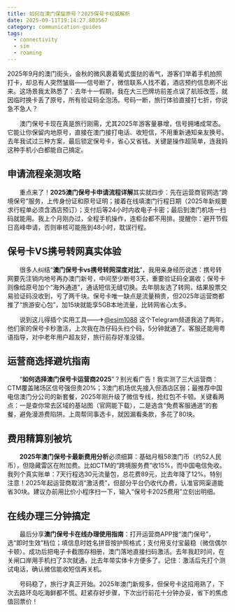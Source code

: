 ```yaml
---
title: 如何在澳门保留原号？2025保号卡权威解析
date: 2025-09-11T19:14:27.803567
category: communication-guides
tags:
  - connectivity
  - sim
  - roaming
---
```


2025年9月的澳门街头，金秋的微风裹着葡式蛋挞的香气，游客们举着手机拍照打卡，却总有人突然皱眉——信号断了，微信联系人找不着，酒店预约信息刷不出来。这场景我太熟悉了：去年十一假期，我在大三巴牌坊前差点误了航班改签，就因临时换卡丢了原号，所有验证码全泡汤。号码一断，旅行体验直接打七折，你说急不急人？

　　澳门保号卡现在真是旅行刚需，尤其2025年游客量暴增，信号拥堵成常态。它能让你保留内地原号，直接在澳门接打电话、收短信，不用重新通知亲友换号。去年我试过三种方案，最后锁定保号卡，省心又省钱。关键是操作超简单，连我妈这种手机小白都能自己搞定。

## 申请流程亲测攻略  
　　重点来了！**2025澳门保号卡申请流程详解**其实就四步：先在运营商官网选“跨境保号”服务，上传身份证和原号证明；接着在线填澳门行程日期（2025年新规要求行程单必须含酒店预订）；支付后等24小时内收电子卡密；最后到澳门机场一扫码就能用。我上个月刚办过，全程手机操作，连柜台都不用排。提醒你：避开节假日高峰申请，否则审核可能拖到48小时，耽误行程。

## 保号卡VS携号转网真实体验  
　　很多人纠结“**澳门保号卡vs携号转网深度对比**”，我用亲身经历说透：携号转网要先注销内地号再办澳门新号，中间至少断号3天，重要验证码全漏收；保号卡则像给原号加个“海外通道”，通话短信无缝切换。去年朋友选了转网，结果股票交易验证码没收到，亏了两千块。保号卡唯一缺点是流量稍贵，但2025年运营商都推了“旅游安心包”，加15块就能享5GB本地流量，比转网省心太多。

　　说到这儿得插个实用工具——✈[@esim1088](https://t.me/s/esim1088) 这个Telegram频道我追了两年，他们家的保号卡秒激活，上次我在氹仔码头扫个码，5分钟就通了。客服还能用粤语指导，对中老年用户超友好，旅行前存好准没错。

## 运营商选择避坑指南  
　　“**如何选择澳门保号卡运营商2025**”？别光看广告！我实测了三大运营商：CTM覆盖赌场区信号强但贵20%；3澳门机场优先接入但酒店区弱；最推荐中国电信澳门分公司的新套餐，2025年刚升级了微信专线，抢红包不卡顿。关键看两点：一是查你常去区域的基站图（官网能下载），二是选含“免费客服通道”的套餐，避免漫游费陷阱。上周帮同事选卡，就因漏看条款，多花了80块。

## 费用精算别被坑  
　　**2025年澳门保号卡最新费用分析**必须细算：基础月租58澳门币（约52人民币），但隐藏雷区在附加费。比如CTM的“跨境服务费”收15%，而中国电信免收。我列个真实账单：7天行程选30元流量包，总花费89元，比去年降了12%。特别注意！2025年起运营商取消“激活费”，但部分平台仍收代办费，认准官网渠道能省30块。建议办前用比价小程序扫一下，输入“保号卡2025费用”立刻出明细。

## 在线办理三分钟搞定  
　　最后分享**澳门保号卡在线办理使用指南**：打开运营商APP搜“澳门保号”，选“即时生效”档位；填信息时姓名拼音按护照格式；支付用支付宝最稳（微信偶尔卡顿）。成功后把电子卡截图存相册，澳门落地直接扫码激活。去年我赶时间，在关闸口岸用手机扫了3次就通，比去年带实体卡方便多了。记住：激活后先打个测试电话，确认微信能收短信再关机。

　　号码稳了，旅行才真正开始。2025年澳门新规多，但保号卡这招用熟了，下次去路环岛吃海鲜都不慌。赶紧存好步骤，下次出行前花十分钟办妥，省下的焦虑值回票价！